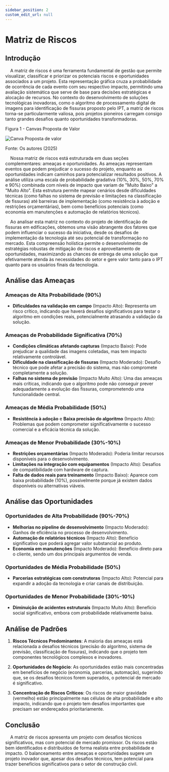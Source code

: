 ```yaml
---
sidebar_position: 2
custom_edit_url: null
---
```


# Matriz de Riscos

## Introdução

&nbsp;&nbsp;&nbsp;&nbsp;A matriz de riscos é uma ferramenta fundamental de gestão que permite visualizar, classificar e priorizar os potenciais riscos e oportunidades associados a um projeto. Esta representação gráfica cruza a probabilidade de ocorrência de cada evento com seu respectivo impacto, permitindo uma avaliação sistemática que serve de base para decisões estratégicas e alocação de recursos. No contexto do desenvolvimento de soluções tecnológicas inovadoras, como o algoritmo de processamento digital de imagens para identificação de fissuras proposto pelo IPT, a matriz de riscos torna-se particularmente valiosa, pois projetos pioneiros carregam consigo tanto grandes desafios quanto oportunidades transformadoras.

<p style={{textAlign: 'center'}}>Figura 1 - Canvas Proposta de Valor</p>

<div style={{margin: 25}}>
    <div style={{textAlign: 'center'}}>
        <img src={require("../../../static/img/matrizes-de-riscos.png").default} style={{width: 800}} alt="Canva Proposta de valor" />
        <br />
    </div>
</div>

<p style={{textAlign: 'center'}}>Fonte: Os autores (2025)</p>

&nbsp;&nbsp;&nbsp;&nbsp;Nossa matriz de riscos está estruturada em duas seções complementares: ameaças e oportunidades. As ameaças representam eventos que podem prejudicar o sucesso do projeto, enquanto as oportunidades indicam caminhos para potencializar resultados positivos. A análise utiliza uma escala de probabilidade gradativa (10%, 30%, 50%, 70% e 90%) combinada com níveis de impacto que variam de "Muito Baixo" a "Muito Alto". Esta estrutura permite mapear cenários desde dificuldades técnicas (como falhas no sistema de previsão e limitações na classificação de fissuras) até barreiras de implementação (como resistência à adoção e restrições orçamentárias), bem como benefícios potenciais (como economia em manutenções e automação de relatórios técnicos).

&nbsp;&nbsp;&nbsp;&nbsp;Ao analisar esta matriz no contexto do projeto de identificação de fissuras em edificações, obtemos uma visão abrangente dos fatores que podem influenciar o sucesso da iniciativa, desde os desafios de implementação da tecnologia até seu potencial de transformação no mercado. Esta compreensão holística permite o desenvolvimento de estratégias robustas de mitigação de riscos e aproveitamento de oportunidades, maximizando as chances de entrega de uma solução que efetivamente atenda às necessidades do setor e gere valor tanto para o IPT quanto para os usuários finais da tecnologia.

## Análise das Ameaças

### Ameaças de Alta Probabilidade (90%)
- **Dificuldades na validação em campo** (Impacto Alto): Representa um risco crítico, indicando que haverá desafios significativos para testar o algoritmo em condições reais, potencialmente atrasando a validação da solução.

### Ameaças de Probabilidade Significativa (70%)
- **Condições climáticas afetando capturas** (Impacto Baixo): Pode prejudicar a qualidade das imagens coletadas, mas tem impacto relativamente controlável.
- **Dificuldade na classificação de fissuras** (Impacto Moderado): Desafio técnico que pode afetar a precisão do sistema, mas não compromete completamente a solução.
- **Falhas no sistema de previsão** (Impacto Muito Alto): Uma das ameaças mais críticas, indicando que o algoritmo pode não conseguir prever adequadamente a evolução das fissuras, comprometendo uma funcionalidade central.

### Ameaças de Média Probabilidade (50%)
- **Resistência à adoção** e **Baixa precisão do algoritmo** (Impacto Alto): Problemas que podem comprometer significativamente o sucesso comercial e a eficácia técnica da solução.

### Ameaças de Menor Probabilidade (30%-10%)
- **Restrições orçamentárias** (Impacto Moderado): Poderia limitar recursos disponíveis para o desenvolvimento.
- **Limitações na integração com equipamentos** (Impacto Alto): Desafios de compatibilidade com hardware de captura.
- **Falta de dados reais para treinamento** (Impacto Baixo): Aparece com baixa probabilidade (10%), possivelmente porque já existem dados disponíveis ou alternativas viáveis.

## Análise das Oportunidades

### Oportunidades de Alta Probabilidade (90%-70%)
- **Melhorias no pipeline de desenvolvimento** (Impacto Moderado): Ganhos de eficiência no processo de desenvolvimento.
- **Automação de relatórios técnicos** (Impacto Alto): Benefício significativo que poderá agregar valor substancial ao produto.
- **Economia em manutenções** (Impacto Moderado): Benefício direto para o cliente, sendo um dos principais argumentos de venda.

### Oportunidades de Média Probabilidade (50%)
- **Parcerias estratégicas com construtoras** (Impacto Alto): Potencial para expandir a adoção da tecnologia e criar canais de distribuição.

### Oportunidades de Menor Probabilidade (30%-10%)
- **Diminuição de acidentes estruturais** (Impacto Muito Alto): Benefício social significativo, embora com probabilidade relativamente baixa.

## Análise de Padrões

1. **Riscos Técnicos Predominantes**: A maioria das ameaças está relacionada a desafios técnicos (precisão do algoritmo, sistema de previsão, classificação de fissuras), indicando que o projeto tem componentes tecnológicos complexos e inovadores.

2. **Oportunidades de Negócio**: As oportunidades estão mais concentradas em benefícios de negócio (economia, parcerias, automação), sugerindo que, se os desafios técnicos forem superados, o potencial de mercado é significativo.

3. **Concentração de Riscos Críticos**: Os riscos de maior gravidade (vermelho) estão principalmente nas células de alta probabilidade e alto impacto, indicando que o projeto tem desafios importantes que precisam ser endereçados prioritariamente.

## Conclusão

&nbsp;&nbsp;&nbsp;&nbsp;A matriz de riscos apresenta um projeto com desafios técnicos significativos, mas com potencial de mercado promissor. Os riscos estão bem identificados e distribuídos de forma realista entre probabilidade e impacto. O balanceamento entre ameaças e oportunidades sugere um projeto inovador que, apesar dos desafios técnicos, tem potencial para trazer benefícios significativos para o setor de construção civil.